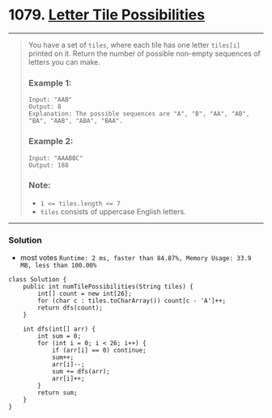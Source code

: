 # 1079. [Letter Tile Possibilities](https://leetcode.com/problems/letter-tile-possibilities/)
---

> You have a set of `tiles`, where each tile has one letter `tiles[i]` printed on it.  Return the number of possible non-empty sequences of letters you can make.
>
>
>
> ### Example 1:
> ```
> Input: "AAB"
> Output: 8
> Explanation: The possible sequences are "A", "B", "AA", "AB", "BA", "AAB", "ABA", "BAA".
> ```
>
> ### Example 2:
> ```
> Input: "AAABBC"
> Output: 188
> ```
>
> ### Note:
> * `1 <= tiles.length <= 7`
> * `tiles` consists of uppercase English letters.

---

### Solution 
* most votes `Runtime: 2 ms, faster than 84.87%, Memory Usage: 33.9 MB, less than 100.00%`
```
class Solution {
    public int numTilePossibilities(String tiles) {
        int[] count = new int[26];
        for (char c : tiles.toCharArray()) count[c - 'A']++;
        return dfs(count);
    }

    int dfs(int[] arr) {
        int sum = 0;
        for (int i = 0; i < 26; i++) {
            if (arr[i] == 0) continue;
            sum++;
            arr[i]--;
            sum += dfs(arr);
            arr[i]++;
        }
        return sum;
    }
}
```
